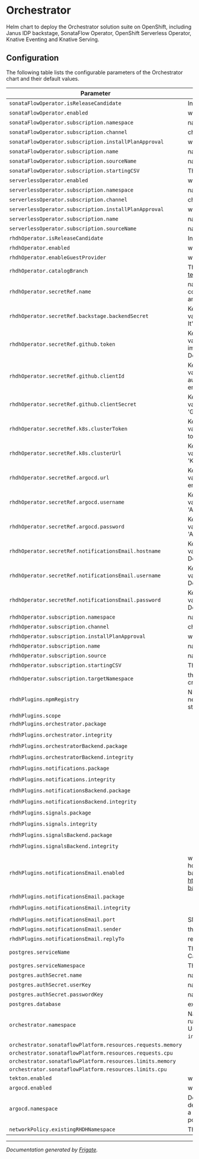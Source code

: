 
Orchestrator
===========

Helm chart to deploy the Orchestrator solution suite on OpenShift, including Janus IDP backstage, SonataFlow Operator, OpenShift Serverless Operator, Knative Eventing and Knative Serving.



## Configuration

The following table lists the configurable parameters of the Orchestrator chart and their default values.

| Parameter                                                   | Description                                                                                                                                                                                                                                                                                                   | Default                                                                                             |
|-------------------------------------------------------------|---------------------------------------------------------------------------------------------------------------------------------------------------------------------------------------------------------------------------------------------------------------------------------------------------------------|-----------------------------------------------------------------------------------------------------|
| `sonataFlowOperator.isReleaseCandidate`                     | Indicates RC builds should be used by the chart to install Sonataflow                                                                                                                                                                                                                                         | `false`                                                                                             |
| `sonataFlowOperator.enabled`                                | whether the operator should be deployed by the chart                                                                                                                                                                                                                                                          | `true`                                                                                              |
| `sonataFlowOperator.subscription.namespace`                 | namespace where the operator should be deployed                                                                                                                                                                                                                                                               | `"openshift-serverless-logic"`                                                                      |
| `sonataFlowOperator.subscription.channel`                   | channel of an operator package to subscribe to                                                                                                                                                                                                                                                                | `"alpha"`                                                                                           |
| `sonataFlowOperator.subscription.installPlanApproval`       | whether the update should be installed automatically                                                                                                                                                                                                                                                          | `"Automatic"`                                                                                       |
| `sonataFlowOperator.subscription.name`                      | name of the operator package                                                                                                                                                                                                                                                                                  | `"logic-operator-rhel8"`                                                                            |
| `sonataFlowOperator.subscription.sourceName`                | name of the catalog source                                                                                                                                                                                                                                                                                    | `"redhat-operators"`                                                                                |
| `sonataFlowOperator.subscription.startingCSV`               | The initial version of the operator                                                                                                                                                                                                                                                                           | `"logic-operator-rhel8.v1.33.0"`                                                                    |
| `serverlessOperator.enabled`                                | whether the operator should be deployed by the chart                                                                                                                                                                                                                                                          | `true`                                                                                              |
| `serverlessOperator.subscription.namespace`                 | namespace where the operator should be deployed                                                                                                                                                                                                                                                               | `"openshift-serverless"`                                                                            |
| `serverlessOperator.subscription.channel`                   | channel of an operator package to subscribe to                                                                                                                                                                                                                                                                | `"stable"`                                                                                          |
| `serverlessOperator.subscription.installPlanApproval`       | whether the update should be installed automatically                                                                                                                                                                                                                                                          | `"Automatic"`                                                                                       |
| `serverlessOperator.subscription.name`                      | name of the operator package                                                                                                                                                                                                                                                                                  | `"serverless-operator"`                                                                             |
| `serverlessOperator.subscription.sourceName`                | name of the catalog source                                                                                                                                                                                                                                                                                    | `"redhat-operators"`                                                                                |
| `rhdhOperator.isReleaseCandidate`                           | Indicates RC builds should be used by the chart to install RHDH                                                                                                                                                                                                                                               | `false`                                                                                             |
| `rhdhOperator.enabled`                                      | whether the operator should be deployed by the chart                                                                                                                                                                                                                                                          | `true`                                                                                              |
| `rhdhOperator.enableGuestProvider`                          | whether to enable guest provider                                                                                                                                                                                                                                                                              | `false`                                                                                             |
| `rhdhOperator.catalogBranch`                                | The branch for https://github.com/parodos-dev/workflow-software-templates used to import software templates resources                                                                                                                                                                                         | `"v1.2.x"`                                                                                          |
| `rhdhOperator.secretRef.name`                               | name of the secret that contains the credentials for the plugin to establish a communication channel with the Kubernetes API, ArgoCD, GitHub servers and SMTP mail server.                                                                                                                                    | `"backstage-backend-auth-secret"`                                                                   |
| `rhdhOperator.secretRef.backstage.backendSecret`            | Key in the secret with name defined in the 'name' field that contains the value of the Backstage backend secret. Defaults to 'BACKEND_SECRET'. It's required.                                                                                                                                                 | `"BACKEND_SECRET"`                                                                                  |
| `rhdhOperator.secretRef.github.token`                       | Key in the secret with name defined in the 'name' field that contains the value of the authentication token as expected by GitHub. Required for importing resource to the catalog, launching software templates and more. Defaults to 'GITHUB_TOKEN', empty for not available.                                | `"GITHUB_TOKEN"`                                                                                    |
| `rhdhOperator.secretRef.github.clientId`                    | Key in the secret with name defined in the 'name' field that contains the value of the client ID that you generated on GitHub, for GitHub authentication (requires GitHub App). Defaults to 'GITHUB_CLIENT_ID', empty for not available.                                                                      | `"GITHUB_CLIENT_ID"`                                                                                |
| `rhdhOperator.secretRef.github.clientSecret`                | Key in the secret with name defined in the 'name' field that contains the value of the client secret tied to the generated client ID. Defaults to 'GITHUB_CLIENT_SECRET', empty for not available.                                                                                                            | `"GITHUB_CLIENT_SECRET"`                                                                            |
| `rhdhOperator.secretRef.k8s.clusterToken`                   | Key in the secret with name defined in the 'name' field that contains the value of the Kubernetes API bearer token used for authentication. Defaults to 'K8S_CLUSTER_TOKEN', empty for not available.                                                                                                         | `"K8S_CLUSTER_TOKEN"`                                                                               |
| `rhdhOperator.secretRef.k8s.clusterUrl`                     | Key in the secret with name defined in the 'name' field that contains the value of the API URL of the kubernetes cluster. Defaults to 'K8S_CLUSTER_URL', empty for not available.                                                                                                                             | `"K8S_CLUSTER_URL"`                                                                                 |
| `rhdhOperator.secretRef.argocd.url`                         | Key in the secret with name defined in the 'name' field that contains the value of the URL of the ArgoCD API server. Defaults to 'ARGOCD_URL', empty for not available.                                                                                                                                       | `"ARGOCD_URL"`                                                                                      |
| `rhdhOperator.secretRef.argocd.username`                    | Key in the secret with name defined in the 'name' field that contains the value of the username to login to ArgoCD. Defaults to 'ARGOCD_USERNAME', empty for not available.                                                                                                                                   | `"ARGOCD_USERNAME"`                                                                                 |
| `rhdhOperator.secretRef.argocd.password`                    | Key in the secret with name  defined in the 'name' field that contains the value of the password to authenticate to ArgoCD. Defaults to 'ARGOCD_PASSWORD', empty for not available.                                                                                                                           | `"ARGOCD_PASSWORD"`                                                                                 |
| `rhdhOperator.secretRef.notificationsEmail.hostname`        | Key in the secret with name defined in the 'name' field that contains the value of the hostname of the SMTP server for the notifications plugin. Defaults to 'NOTIFICATIONS_EMAIL_HOSTNAME', empty for not available.                                                                                         | `"NOTIFICATIONS_EMAIL_HOSTNAME"`                                                                    |
| `rhdhOperator.secretRef.notificationsEmail.username`        | Key in the secret with name defined in the 'name' field that contains the value of the username of the SMTP server for the notifications plugin. Defaults to 'NOTIFICATIONS_EMAIL_USERNAME', empty for not available.                                                                                         | `"NOTIFICATIONS_EMAIL_USERNAME"`                                                                    |
| `rhdhOperator.secretRef.notificationsEmail.password`        | Key in the secret with name defined in the 'name' field that contains the value of the password of the SMTP server for the notifications plugin. Defaults to 'NOTIFICATIONS_EMAIL_PASSWORD', empty for not available.                                                                                         | `"NOTIFICATIONS_EMAIL_PASSWORD"`                                                                    |
| `rhdhOperator.subscription.namespace`                       | namespace where the operator should be deployed                                                                                                                                                                                                                                                               | `"rhdh-operator"`                                                                                   |
| `rhdhOperator.subscription.channel`                         | channel of an operator package to subscribe to                                                                                                                                                                                                                                                                | `"fast-1.2"`                                                                                        |
| `rhdhOperator.subscription.installPlanApproval`             | whether the update should be installed automatically                                                                                                                                                                                                                                                          | `"Automatic"`                                                                                       |
| `rhdhOperator.subscription.name`                            | name of the operator package                                                                                                                                                                                                                                                                                  | `"rhdh"`                                                                                            |
| `rhdhOperator.subscription.source`                          | name of the catalog source                                                                                                                                                                                                                                                                                    | `"redhat-operators"`                                                                                |
| `rhdhOperator.subscription.startingCSV`                     | The initial version of the operator                                                                                                                                                                                                                                                                           | `""`                                                                                                |
| `rhdhOperator.subscription.targetNamespace`                 | the target namespace for the backstage CR in which RHDH instance is created                                                                                                                                                                                                                                   | `"rhdh-operator"`                                                                                   |
| `rhdhPlugins.npmRegistry`                                   | NPM registry is defined already in the container, but sometimes the registry need to be modified to use different versions of the plugin, for example: staging(https://npm.stage.registry.redhat.com) or development repositories                                                                             | `"https://npm.registry.redhat.com"`                                                                 |
| `rhdhPlugins.scope`                                         |                                                                                                                                                                                                                                                                                                               | `"@redhat"`                                                                                         |
| `rhdhPlugins.orchestrator.package`                          |                                                                                                                                                                                                                                                                                                               | `"backstage-plugin-orchestrator@1.2.0"`                                                             |
| `rhdhPlugins.orchestrator.integrity`                        |                                                                                                                                                                                                                                                                                                               | `"sha512-FhM13wVXjjF39syowc4RnMC/gKm4TRlmh8lBrMwPXAw1VzgIADI8H6WVEs837poVX/tYSqj2WhehwzFqU6PuhA=="` |
| `rhdhPlugins.orchestratorBackend.package`                   |                                                                                                                                                                                                                                                                                                               | `"backstage-plugin-orchestrator-backend-dynamic@1.2.0"`                                             |
| `rhdhPlugins.orchestratorBackend.integrity`                 |                                                                                                                                                                                                                                                                                                               | `"sha512-lyw7IHuXsakTa5Pok8S2GK0imqrmXe3z+TcL7eB2sJYFqQPkCP5la1vqteL9/1EaI5eI6nKZ60WVRkPEldKBTg=="` |
| `rhdhPlugins.notifications.package`                         |                                                                                                                                                                                                                                                                                                               | `"plugin-notifications-dynamic@1.2.0"`                                                              |
| `rhdhPlugins.notifications.integrity`                       |                                                                                                                                                                                                                                                                                                               | `"sha512-1mhUl14v+x0Ta1o8Sp4KBa02izGXHd+wsiCVsDP/th6yWDFJsfSMf/DyMIn1Uhat1rQgVFRUMg8QgrvbgZCR/w=="` |
| `rhdhPlugins.notificationsBackend.package`                  |                                                                                                                                                                                                                                                                                                               | `"plugin-notifications-backend-dynamic@1.2.0"`                                                      |
| `rhdhPlugins.notificationsBackend.integrity`                |                                                                                                                                                                                                                                                                                                               | `"sha512-pCFB/jZIG/Ip1wp67G0ZDJPp63E+aw66TX1rPiuSAbGSn+Mcnl8g+XlHLOMMTz+NPloHwj2/Tp4fSf59w/IOSw=="` |
| `rhdhPlugins.signals.package`                               |                                                                                                                                                                                                                                                                                                               | `"plugin-signals-dynamic@1.2.0"`                                                                    |
| `rhdhPlugins.signals.integrity`                             |                                                                                                                                                                                                                                                                                                               | `"sha512-5tbZyRob0JDdrI97HXb7JqFIzNho1l7JuIkob66J+ZMAPCit+pjN1CUuPbpcglKyyIzULxq63jMBWONxcqNSXw=="` |
| `rhdhPlugins.signalsBackend.package`                        |                                                                                                                                                                                                                                                                                                               | `"plugin-signals-backend-dynamic@1.2.0"`                                                            |
| `rhdhPlugins.signalsBackend.integrity`                      |                                                                                                                                                                                                                                                                                                               | `"sha512-DIISzxtjeJ4a9mX3TLcuGcavRHbCtQ5b52wHn+9+uENUL2IDbFoqmB4/9BQASaKIUSFkRKLYpc5doIkrnTVyrA=="` |
| `rhdhPlugins.notificationsEmail.enabled`                    | whether to install the notifications email plugin. requires setting of hostname and credentials in backstage secret to enable. See value backstage-backend-auth-secret. See plugin configuration at https://github.com/backstage/backstage/blob/master/plugins/notifications-backend-module-email/config.d.ts | `false`                                                                                             |
| `rhdhPlugins.notificationsEmail.package`                    |                                                                                                                                                                                                                                                                                                               | `"plugin-notifications-backend-module-email-dynamic@1.2.0"`                                         |
| `rhdhPlugins.notificationsEmail.integrity`                  |                                                                                                                                                                                                                                                                                                               | `"sha512-dtmliahV5+xtqvwdxP2jvyzd5oXTbv6lvS3c9nR8suqxTullxxj0GFg1uU2SQ2uKBQWhOz8YhSmrRwxxLa9Zqg=="` |
| `rhdhPlugins.notificationsEmail.port`                       | SMTP server port                                                                                                                                                                                                                                                                                              | `587`                                                                                               |
| `rhdhPlugins.notificationsEmail.sender`                     | the email sender address                                                                                                                                                                                                                                                                                      | `""`                                                                                                |
| `rhdhPlugins.notificationsEmail.replyTo`                    | reply-to address                                                                                                                                                                                                                                                                                              | `""`                                                                                                |
| `postgres.serviceName`                                      | The name of the Postgres DB service to be used by platform services. Cannot be empty.                                                                                                                                                                                                                         | `"sonataflow-psql-postgresql"`                                                                      |
| `postgres.serviceNamespace`                                 | The namespace of the Postgres DB service to be used by platform services.                                                                                                                                                                                                                                     | `"sonataflow-infra"`                                                                                |
| `postgres.authSecret.name`                                  | name of existing secret to use for PostgreSQL credentials.                                                                                                                                                                                                                                                    | `"sonataflow-psql-postgresql"`                                                                      |
| `postgres.authSecret.userKey`                               | name of key in existing secret to use for PostgreSQL credentials.                                                                                                                                                                                                                                             | `"postgres-username"`                                                                               |
| `postgres.authSecret.passwordKey`                           | name of key in existing secret to use for PostgreSQL credentials.                                                                                                                                                                                                                                             | `"postgres-password"`                                                                               |
| `postgres.database`                                         | existing database instance used by data index and job service                                                                                                                                                                                                                                                 | `"sonataflow"`                                                                                      |
| `orchestrator.namespace`                                    | Namespace where sonataflow's workflows run. The value is captured when running the setup.sh script and stored as a label in the selected namespace. User can override the value by populating this field. Defaults to `sonataflow-infra`.                                                                     | `"sonataflow-infra"`                                                                                |
| `orchestrator.sonataflowPlatform.resources.requests.memory` |                                                                                                                                                                                                                                                                                                               | `"64Mi"`                                                                                            |
| `orchestrator.sonataflowPlatform.resources.requests.cpu`    |                                                                                                                                                                                                                                                                                                               | `"250m"`                                                                                            |
| `orchestrator.sonataflowPlatform.resources.limits.memory`   |                                                                                                                                                                                                                                                                                                               | `"1Gi"`                                                                                             |
| `orchestrator.sonataflowPlatform.resources.limits.cpu`      |                                                                                                                                                                                                                                                                                                               | `"500m"`                                                                                            |
| `tekton.enabled`                                            | whether to create the Tekton pipeline resources                                                                                                                                                                                                                                                               | `false`                                                                                             |
| `argocd.enabled`                                            | whether to install the ArgoCD plugin and create the orchestrator AppProject                                                                                                                                                                                                                                   | `false`                                                                                             |
| `argocd.namespace`                                          | Defines the namespace where the orchestrator's instance of ArgoCD is deployed. The value is captured when running setup.sh script and stored as a label in the selected namespace. User can override the value by populating this field. Defaults to `orchestrator-gitops` in the setup.sh script.            | `""`                                                                                                |
| `networkPolicy.existingRHDHNamespace`                       | The namespace of an existing RHDH instance                                                                                                                                                                                                                                                                    | `"rhdh-operator"`                                                                                   |


---
_Documentation generated by [Frigate](https://frigate.readthedocs.io)._

